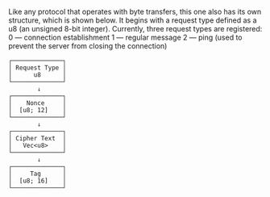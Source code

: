 Like any protocol that operates with byte transfers, this one also has its own structure, which is shown below. It begins with a request type defined as a u8 (an unsigned 8-bit integer). Currently, three request types are registered:
0 — connection establishment
1 — regular message
2 — ping (used to prevent the server from closing the connection)

```
┌──────────────┐
│ Request Type │
│      u8      │
└──────────────┘
        ↓
┌──────────────┐
│    Nonce     │
│  [u8; 12]    │
└──────────────┘
        ↓
┌──────────────┐
│ Cipher Text  │
│   Vec<u8>    │
└──────────────┘
        ↓
┌──────────────┐
│     Tag      │
│  [u8; 16]    │
└──────────────┘
```